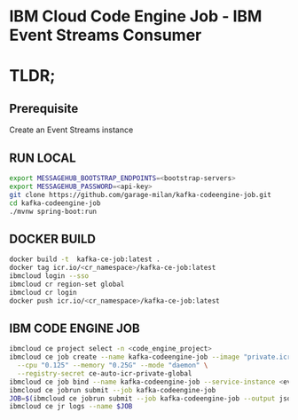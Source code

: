 # IBM Cloud Code Engine Job - IBM Event Streams Consumer

# TLDR;

## Prerequisite
Create an Event Streams instance 

## RUN LOCAL
```sh
export MESSAGEHUB_BOOTSTRAP_ENDPOINTS=<bootstrap-servers>
export MESSAGEHUB_PASSWORD=<api-key>
git clone https://github.com/garage-milan/kafka-codeengine-job.git
cd kafka-codeengine-job
./mvnw spring-boot:run
```

## DOCKER BUILD
```sh
docker build -t  kafka-ce-job:latest .
docker tag icr.io/<cr_namespace>/kafka-ce-job:latest  
ibmcloud login --sso
ibmcloud cr region-set global
ibmcloud cr login
docker push icr.io/<cr_namespace>/kafka-ce-job:latest
```


## IBM CODE ENGINE JOB
```sh
ibmcloud ce project select -n <code_engine_project>
ibmcloud ce job create --name kafka-codeengine-job --image "private.icr.io/<cr-namespace>/kafka-ce-job"  \
  --cpu "0.125" --memory "0.25G" --mode "daemon" \
  --registry-secret ce-auto-icr-private-global
ibmcloud ce job bind --name kafka-codeengine-job --service-instance <event_streams_instance_name> --role Reader
ibmcloud ce jobrun submit --job kafka-codeengine-job
JOB=$(ibmcloud ce jobrun submit --job kafka-codeengine-job --output json | jq -r '.metadata.name')
ibmcloud ce jr logs --name $JOB
```